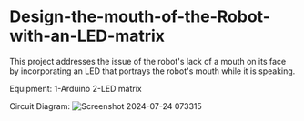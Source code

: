 # Design-the-mouth-of-the-Robot-with-an-LED-matrix
This project addresses the issue of the robot's lack of a mouth on its face by incorporating an LED that portrays the robot's mouth while it is speaking.


Equipment: 1-Arduino 2-LED matrix

Circuit Diagram:
![Screenshot 2024-07-24 073315](https://github.com/user-attachments/assets/631efb48-e761-40bf-b739-eb5dbc79baf6)
